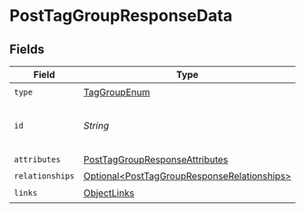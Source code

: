 # PostTagGroupResponseData


## Fields

| Field                                                                                                        | Type                                                                                                         | Required                                                                                                     | Description                                                                                                  | Example                                                                                                      |
| ------------------------------------------------------------------------------------------------------------ | ------------------------------------------------------------------------------------------------------------ | ------------------------------------------------------------------------------------------------------------ | ------------------------------------------------------------------------------------------------------------ | ------------------------------------------------------------------------------------------------------------ |
| `type`                                                                                                       | [TagGroupEnum](../../models/components/TagGroupEnum.md)                                                      | :heavy_check_mark:                                                                                           | N/A                                                                                                          |                                                                                                              |
| `id`                                                                                                         | *String*                                                                                                     | :heavy_check_mark:                                                                                           | The Tag Group ID                                                                                             | zyxw9876-vu54-ts32-rq10-zyxwvu654321                                                                         |
| `attributes`                                                                                                 | [PostTagGroupResponseAttributes](../../models/components/PostTagGroupResponseAttributes.md)                  | :heavy_check_mark:                                                                                           | N/A                                                                                                          |                                                                                                              |
| `relationships`                                                                                              | [Optional\<PostTagGroupResponseRelationships>](../../models/components/PostTagGroupResponseRelationships.md) | :heavy_minus_sign:                                                                                           | N/A                                                                                                          |                                                                                                              |
| `links`                                                                                                      | [ObjectLinks](../../models/components/ObjectLinks.md)                                                        | :heavy_check_mark:                                                                                           | N/A                                                                                                          |                                                                                                              |